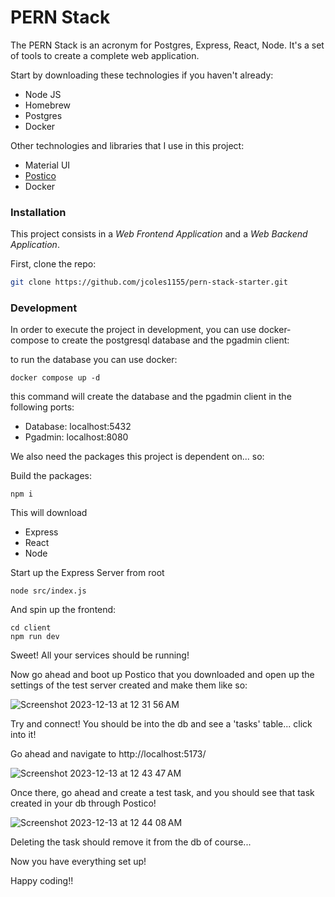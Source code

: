 # PERN Stack

The PERN Stack is an acronym for Postgres, Express, React, Node. It's a set of tools to create a complete web application.

Start by downloading these technologies if you haven't already:

* Node JS
* Homebrew
* Postgres
* Docker

Other technologies and libraries that I use in this project:

* Material UI
* [Postico](https://eggerapps.at/postico2/)
* Docker

### Installation

This project consists in a *Web Frontend Application* and a *Web Backend Application*.

First, clone the repo:

```bash
git clone https://github.com/jcoles1155/pern-stack-starter.git
```

### Development

In order to execute the project in development, you can use docker-compose to create the postgresql database and the pgadmin client:

to run the database you can use docker:

```
docker compose up -d
```

this command will create the database and the pgadmin client in the following ports:

- Database: localhost:5432
- Pgadmin: localhost:8080

We also need the packages this project is dependent on... so:

Build the packages:

```
npm i
```

This will download

* Express
* React
* Node

Start up the Express Server from root

```
node src/index.js
```

And spin up the frontend:

```
cd client
npm run dev
```


Sweet!  All your services should be running!


Now go ahead and boot up Postico that you downloaded and open up the settings of the test server created and make them like so:


![Screenshot 2023-12-13 at 12 31 56 AM](https://github.com/jcoles1155/pern-stack-starter/assets/7937257/8bdb55fe-b2a5-4fe6-88cf-104cb8d811b1)


Try and connect!  You should be into the db and see a 'tasks' table... click into it!


Go ahead and navigate to http://localhost:5173/


![Screenshot 2023-12-13 at 12 43 47 AM](https://github.com/jcoles1155/pern-stack-starter/assets/7937257/4c3324b2-2dd9-443a-b61a-d75afab33f4f)


Once there, go ahead and create a test task, and you should see that task created in your db through Postico!


![Screenshot 2023-12-13 at 12 44 08 AM](https://github.com/jcoles1155/pern-stack-starter/assets/7937257/b3b8355d-ab96-4487-9267-ba3ed79d1cba)


Deleting the task should remove it from the db of course...


Now you have everything set up!


Happy coding!!





